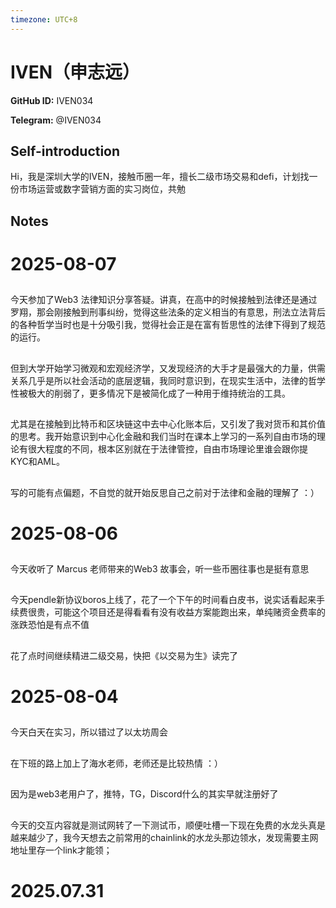 ```yaml
---
timezone: UTC+8
---
```


# IVEN（申志远）

**GitHub ID:** IVEN034

**Telegram:** @IVEN034

## Self-introduction

Hi，我是深圳大学的IVEN，接触币圈一年，擅长二级市场交易和defi，计划找一份市场运营或数字营销方面的实习岗位，共勉

## Notes

<!-- Content_START -->
# 2025-08-07

##
今天参加了Web3 法律知识分享答疑。讲真，在高中的时候接触到法律还是通过罗翔，那会刚接触到刑事纠纷，觉得这些法条的定义相当的有意思，刑法立法背后的各种哲学当时也是十分吸引我，觉得社会正是在富有哲思性的法律下得到了规范的运行。
##
但到大学开始学习微观和宏观经济学，又发现经济的大手才是最强大的力量，供需关系几乎是所以社会活动的底层逻辑，我同时意识到，在现实生活中，法律的哲学性被极大的削弱了，更多情况下是被简化成了一种用于维持统治的工具。
##
尤其是在接触到比特币和区块链这中去中心化账本后，又引发了我对货币和其价值的思考。我开始意识到中心化金融和我们当时在课本上学习的一系列自由市场的理论有很大程度的不同，根本区别就在于法律管控，自由市场理论里谁会跟你提KYC和AML。
##
写的可能有点偏题，不自觉的就开始反思自己之前对于法律和金融的理解了 ：）

# 2025-08-06

##
今天收听了 Marcus 老师带来的Web3 故事会，听一些币圈往事也是挺有意思
##
今天pendle新协议boros上线了，花了一个下午的时间看白皮书，说实话看起来手续费很贵，可能这个项目还是得看看有没有收益方案能跑出来，单纯赌资金费率的涨跌恐怕是有点不值
##
花了点时间继续精进二级交易，快把《以交易为生》读完了

# 2025-08-04

##
今天白天在实习，所以错过了以太坊周会
##
在下班的路上加上了海水老师，老师还是比较热情 ：）
##
因为是web3老用户了，推特，TG，Discord什么的其实早就注册好了
##
今天的交互内容就是测试网转了一下测试币，顺便吐槽一下现在免费的水龙头真是越来越少了，我今天想去之前常用的chainlink的水龙头那边领水，发现需要主网地址里存一个link才能领；
##


# 2025.07.31


<!-- Content_END -->
